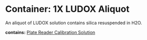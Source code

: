 # Container: 1X LUDOX Aliquot

An aliquot of LUDOX solution contains silica resuspended in H2O.

  **contains:** <a href='#' onclick='easy_select("Sample Types", "Plate Reader Calibration Solution")'>Plate Reader Calibration Solution</a>


